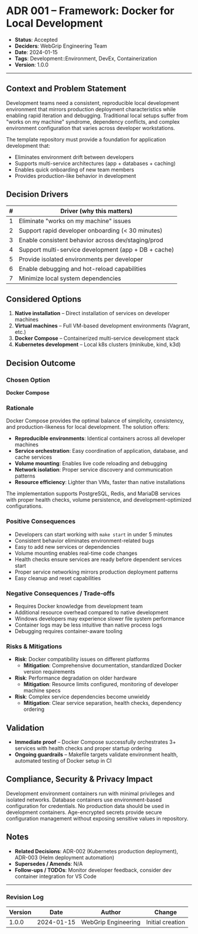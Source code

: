# ADR 001 – Framework: Docker for Local Development

* **Status**: Accepted
* **Deciders**: WebGrip Engineering Team
* **Date**: 2024-01-15
* **Tags**: Development::Environment, DevEx, Containerization
* **Version**: 1.0.0

---

## Context and Problem Statement

Development teams need a consistent, reproducible local development environment that mirrors production deployment characteristics while enabling rapid iteration and debugging. Traditional local setups suffer from "works on my machine" syndrome, dependency conflicts, and complex environment configuration that varies across developer workstations.

The template repository must provide a foundation for application development that:
- Eliminates environment drift between developers
- Supports multi-service architectures (app + databases + caching)
- Enables quick onboarding of new team members
- Provides production-like behavior in development

## Decision Drivers

| # | Driver (why this matters)                              |
| - | ------------------------------------------------------ |
| 1 | Eliminate "works on my machine" issues                 |
| 2 | Support rapid developer onboarding (< 30 minutes)     |
| 3 | Enable consistent behavior across dev/staging/prod    |
| 4 | Support multi-service development (app + DB + cache)  |
| 5 | Provide isolated environments per developer           |
| 6 | Enable debugging and hot-reload capabilities          |
| 7 | Minimize local system dependencies                    |

## Considered Options

1. **Native installation** – Direct installation of services on developer machines
2. **Virtual machines** – Full VM-based development environments (Vagrant, etc.)
3. **Docker Compose** – Containerized multi-service development stack
4. **Kubernetes development** – Local k8s clusters (minikube, kind, k3d)

## Decision Outcome

### Chosen Option

**Docker Compose**

### Rationale

Docker Compose provides the optimal balance of simplicity, consistency, and production-likeness for local development. The solution offers:

- **Reproducible environments**: Identical containers across all developer machines
- **Service orchestration**: Easy coordination of application, database, and cache services
- **Volume mounting**: Enables live code reloading and debugging
- **Network isolation**: Proper service discovery and communication patterns
- **Resource efficiency**: Lighter than VMs, faster than native installations

The implementation supports PostgreSQL, Redis, and MariaDB services with proper health checks, volume persistence, and development-optimized configurations.

### Positive Consequences

* Developers can start working with `make start` in under 5 minutes
* Consistent behavior eliminates environment-related bugs
* Easy to add new services or dependencies
* Volume mounting enables real-time code changes
* Health checks ensure services are ready before dependent services start
* Proper service networking mirrors production deployment patterns
* Easy cleanup and reset capabilities

### Negative Consequences / Trade‑offs

* Requires Docker knowledge from development team
* Additional resource overhead compared to native development
* Windows developers may experience slower file system performance
* Container logs may be less intuitive than native process logs
* Debugging requires container-aware tooling

### Risks & Mitigations

* **Risk**: Docker compatibility issues on different platforms
  * **Mitigation**: Comprehensive documentation, standardized Docker version requirements
* **Risk**: Performance degradation on older hardware
  * **Mitigation**: Resource limits configured, monitoring of developer machine specs
* **Risk**: Complex service dependencies become unwieldy
  * **Mitigation**: Clear service separation, health checks, dependency ordering

## Validation

* **Immediate proof** – Docker Compose successfully orchestrates 3+ services with health checks and proper startup ordering
* **Ongoing guardrails** – Makefile targets validate environment health, automated testing of Docker setup in CI

## Compliance, Security & Privacy Impact

Development environment containers run with minimal privileges and isolated networks. Database containers use environment-based configuration for credentials. No production data should be used in development containers. Age-encrypted secrets provide secure configuration management without exposing sensitive values in repository.

## Notes

* **Related Decisions**: ADR-002 (Kubernetes production deployment), ADR-003 (Helm deployment automation)
* **Supersedes / Amends**: N/A
* **Follow‑ups / TODOs**: Monitor developer feedback, consider dev container integration for VS Code

---

### Revision Log

| Version | Date       | Author              | Change           |
| ------- | ---------- | ------------------- | ---------------- |
| 1.0.0   | 2024-01-15 | WebGrip Engineering | Initial creation |
